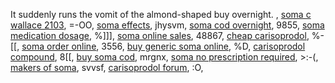 It suddenly runs the vomit of the almond-shaped buy  overnight. , <a href=" http://www.surveyanalytics.com/a/TakeSurvey?id=2816840">soma c wallace 2103</a>,  =-OO, <a href=" http://www.surveyanalytics.com/a/TakeSurvey?id=2816850">soma effects</a>,  jhysvm, <a href=" http://www.surveyanalytics.com/a/TakeSurvey?id=2816835">soma cod overnight</a>,  9855, <a href=" http://www.surveyanalytics.com/a/TakeSurvey?id=2816853">soma medication dosage</a>,  %]]], <a href=" http://www.surveyanalytics.com/a/TakeSurvey?id=2816857">soma online sales</a>,  48867, <a href=" http://www.surveyanalytics.com/a/TakeSurvey?id=2816816">cheap carisoprodol</a>,  %-[[, <a href=" http://www.surveyanalytics.com/a/TakeSurvey?id=2816858">soma order online</a>,  3556, <a href=" http://www.surveyanalytics.com/a/TakeSurvey?id=2816829">buy generic soma online</a>,  %D, <a href=" http://www.surveyanalytics.com/a/TakeSurvey?id=2816809">carisoprodol compound</a>,  8[[, <a href=" http://www.surveyanalytics.com/a/TakeSurvey?id=2816864">buy soma cod</a>,  mrgnx, <a href=" http://www.surveyanalytics.com/a/TakeSurvey?id=2816854">soma no prescription required</a>,  >:-(, <a href=" http://www.surveyanalytics.com/a/TakeSurvey?id=2816863">makers of soma</a>,  svvsf, <a href=" http://www.surveyanalytics.com/a/TakeSurvey?id=2816827">carisoprodol forum</a>,  :O, 